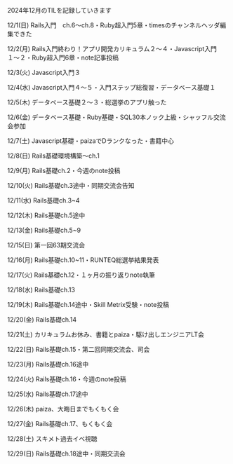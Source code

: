 2024年12月のTILを記録していきます

12/1(日)
Rails入門　ch.6〜ch.8・Ruby超入門5章・timesのチャンネルヘッダ編集できた

12/2(月)
Rails入門終わり！アプリ開発カリキュラム２〜４・Javascript入門１〜２・Ruby超入門6章・note記事投稿

12/3(火)
Javascript入門３

12/4(水)
Javascript入門４〜５・入門ステップ総復習・データベース基礎１

12/5(木)
データベース基礎２〜３・総選挙のアプリ触った

12/6(金)
データベース基礎・Ruby基礎・SQL30本ノック上級・シャッフル交流会参加

12/7(土)
Javascript基礎・paizaでDランクなった・書籍中心

12/8(日)
Rails基礎環境構築〜ch.1

12/9(月)
Rails基礎ch.2・今週のnote投稿

12/10(火)
Rails基礎ch.3途中・同期交流会告知

12/11(水)
Rails基礎ch.3~4

12/12(木)
Rails基礎ch.5途中

12/13(金)
Rails基礎ch.5~9

12/15(日)
第一回63期交流会

12/16(月)
Rails基礎ch.10~11・RUNTEQ総選挙結果発表

12/17(火)
Rails基礎ch.12・１ヶ月の振り返りnote執筆

12/18(水)
Rails基礎ch.13

12/19(木)
Rails基礎ch.14途中・Skill Metrix受験・note投稿

12/20(金)
Rails基礎ch.14

12/21(土)
カリキュラムお休み、書籍とpaiza・駆け出しエンジニアLT会

12/22(日)
Rails基礎ch.15・第二回同期交流会、司会

12/23(月)
Rails基礎ch.16途中

12/24(火)
Rails基礎ch.16・今週のnote投稿

12/25(水)
Rails基礎ch.17途中

12/26(木)
paiza、大晦日までもくもく会

12/27(金)
Rails基礎ch.17、もくもく会

12/28(土)
スキメト過去イベ視聴

12/29(日)
Rails基礎ch.18途中・同期交流会